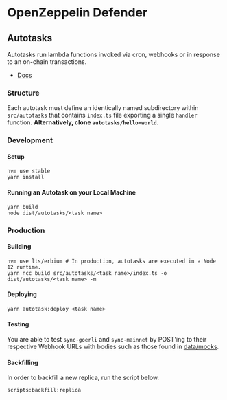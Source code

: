 # OpenZeppelin Defender

## Autotasks

Autotasks run lambda functions invoked via cron, webhooks or in response to an on-chain transactions.

- [Docs](https://docs.openzeppelin.com/defender/autotasks)

### Structure

Each autotask must define an identically named subdirectory within `src/autotasks` that contains `index.ts` file exporting a single `handler` function. **Alternatively, clone `autotasks/hello-world`**.

### Development

#### Setup

```shell
nvm use stable
yarn install
```

#### Running an Autotask on your Local Machine

```shell
yarn build
node dist/autotasks/<task name>
```

### Production

#### Building

```shell
nvm use lts/erbium # In production, autotasks are executed in a Node 12 runtime.
yarn ncc build src/autotasks/<task name>/index.ts -o dist/autotasks/<task name> -m
```

#### Deploying

```shell
yarn autotask:deploy <task name>
```

#### Testing

You are able to test `sync-goerli` and `sync-mainnet` by POST'ing to their respective Webhook URLs with bodies such as those found in [data/mocks](data/mocks/).

#### Backfilling

In order to backfill a new replica, run the script below.

```shell
scripts:backfill:replica
```
